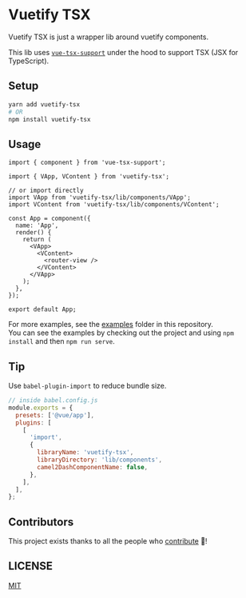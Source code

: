 # Vuetify TSX

Vuetify TSX is just a wrapper lib around vuetify components.

This lib uses [`vue-tsx-support`](https://github.com/wonderful-panda/vue-tsx-support) under the hood to support TSX (JSX for TypeScript).

## Setup

```bash
yarn add vuetify-tsx
# OR
npm install vuetify-tsx
```

## Usage

```tsx
import { component } from 'vue-tsx-support';

import { VApp, VContent } from 'vuetify-tsx';

// or import directly
import VApp from 'vuetify-tsx/lib/components/VApp';
import VContent from 'vuetify-tsx/lib/components/VContent';

const App = component({
  name: 'App',
  render() {
    return (
      <VApp>
        <VContent>
          <router-view />
        </VContent>
      </VApp>
    );
  },
});

export default App;
```

For more examples, see the [examples](https://github.com/chanlito/vuetify-tsx/tree/master/src/views/examples) folder in this repository.  
You can see the examples by checking out the project and using `npm install` and then `npm run serve`.

## Tip

Use `babel-plugin-import` to reduce bundle size.

```js
// inside babel.config.js
module.exports = {
  presets: ['@vue/app'],
  plugins: [
    [
      'import',
      {
        libraryName: 'vuetify-tsx',
        libraryDirectory: 'lib/components',
        camel2DashComponentName: false,
      },
    ],
  ],
};
```

## Contributors

This project exists thanks to all the people who [contribute](https://github.com/chanlito/vuetify-tsx/graphs/contributors) 🚀!

## LICENSE

[MIT](https://opensource.org/licenses/MIT)
